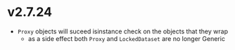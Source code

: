 # v2.7.24

* `Proxy` objects will suceed isinstance check on the objects that they wrap
    * as a side effect both `Proxy` and `LockedDataset` are no longer Generic
    